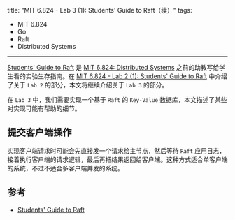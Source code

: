 title: "MIT 6.824 - Lab 3 (1): Students' Guide to Raft（续）"
tags:
- MIT 6.824
- Go
- Raft
- Distributed Systems
---

[Students' Guide to Raft](https://thesquareplanet.com/blog/students-guide-to-raft/) 是 [MIT 6.824: Distributed Systems](https://pdos.csail.mit.edu/6.824/) 之前的助教写给学生看的实验生存指南。在 [MIT 6.824 - Lab 2 (1): Students' Guide to Raft](/2022/05/06/mit-6.824-lab2-students-guide-to-raft/) 中介绍了关于 `Lab 2` 的部分，本文将继续介绍关于 `Lab 3` 的部分。

在 `Lab 3` 中，我们需要实现一个基于 `Raft` 的 `Key-Value` 数据库，本文描述了某些对实现可能有帮助的细节。

## 提交客户端操作
实现客户端请求时可能会先直接发一个请求给主节点，然后等待 `Raft` 应用日志，接着执行客户端的请求逻辑，最后再把结果返回给客户端。这种方式适合单客户端的系统，不过不适合多客户端并发的系统。

## 参考

* [Students' Guide to Raft](https://thesquareplanet.com/blog/students-guide-to-raft/)